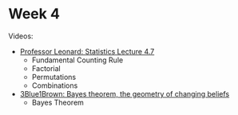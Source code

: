 # Week 4

Videos:
- [Professor Leonard: Statistics Lecture 4.7](https://www.youtube.com/watch?v=oWJB0NaIcEE&list=PL5102DFDC6790F3D0)
    - Fundamental Counting Rule
    - Factorial
    - Permutations
    - Combinations
- [3Blue1Brown: Bayes theorem, the geometry of changing beliefs ](https://www.youtube.com/watch?v=HZGCoVF3YvM)
    - Bayes Theorem